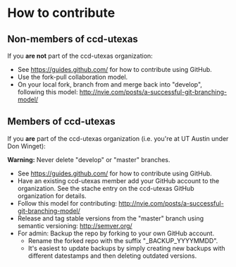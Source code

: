 # How to contribute

## Non-members of ccd-utexas

If you **are not** part of the ccd-utexas organization:

- See https://guides.github.com/ for how to contribute using GitHub.
- Use the fork-pull collaboration model.
- On your local fork, branch from and merge back into "develop", following this model: http://nvie.com/posts/a-successful-git-branching-model/

## Members of ccd-utexas

If you **are** part of the ccd-utexas organization (i.e. you're at UT Austin under Don Winget):

**Warning:** Never delete "develop" or "master" branches.

- See https://guides.github.com/ for how to contribute using GitHub.
- Have an existing ccd-utexas member add your GitHub account to the organization. See the stache entry on the ccd-utexas GitHub organization for details.
- Follow this model for contributing: http://nvie.com/posts/a-successful-git-branching-model/
- Release and tag stable versions from the "master" branch using semantic versioning: http://semver.org/
- For admin: Backup the repo by forking to your own GitHub account.
  - Rename the forked repo with the suffix "_BACKUP_YYYYMMDD".
  - It's easiest to update backups by simply creating new backups with different datestamps and then deleting outdated versions.

